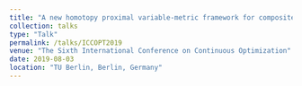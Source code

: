 ```yaml
---
title: "A new homotopy proximal variable-metric framework for composite convex minimization"
collection: talks
type: "Talk"
permalink: /talks/ICCOPT2019
venue: "The Sixth International Conference on Continuous Optimization"
date: 2019-08-03
location: "TU Berlin, Berlin, Germany"
---
```


